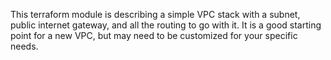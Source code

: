 This terraform module is describing a simple VPC stack with a subnet, public internet gateway, and all the routing to go
with it. It is a good starting point for a new VPC, but may need to be customized for your specific needs.